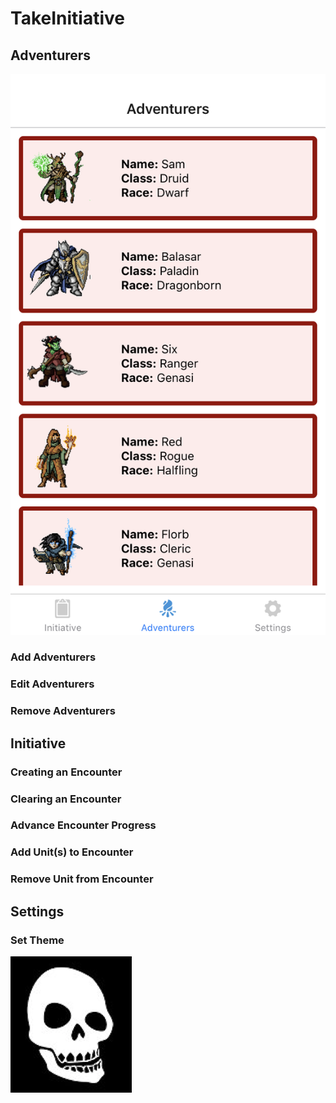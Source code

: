 # TakeInitiative



## Adventurers

![adventurers](./assets/readme/adventurer_list.png?raw=true "Title")

### Add Adventurers

### Edit Adventurers

### Remove Adventurers

## Initiative 

### Creating an Encounter

### Clearing an Encounter

### Advance Encounter Progress

### Add Unit(s) to Encounter

### Remove Unit from Encounter

## Settings 

### Set Theme

![screen_shots](./assets/character_icons/death.png?raw=true "Title")
